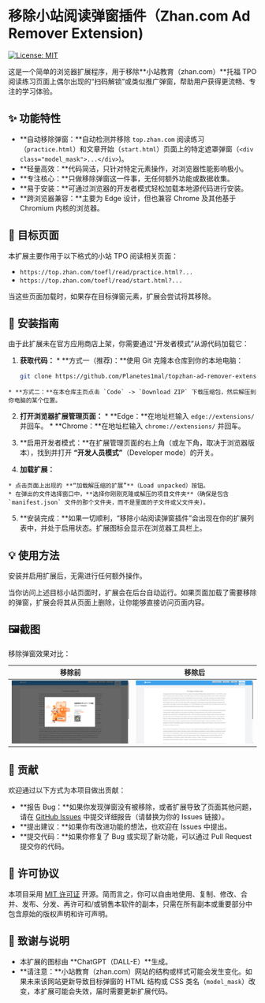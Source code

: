 # 移除小站阅读弹窗插件（Zhan.com Ad Remover Extension)

[![License: MIT](https://img.shields.io/badge/License-MIT-yellow.svg)](https://opensource.org/licenses/MIT)

这是一个简单的浏览器扩展程序，用于移除**小站教育（zhan.com）**托福 TPO 阅读练习页面上偶尔出现的“扫码解锁”或类似推广弹窗，帮助用户获得更流畅、专注的学习体验。

## ✨ 功能特性

* **自动移除弹窗：**自动检测并移除 `top.zhan.com` 阅读练习（`practice.html`）和文章开始（`start.html`）页面上的特定遮罩弹窗（`<div class="model_mask">...</div>`)。
* **轻量高效：**代码简洁，只针对特定元素操作，对浏览器性能影响极小。
* **专注核心：**只做移除弹窗这一件事，无任何额外功能或数据收集。
* **易于安装：**可通过浏览器的开发者模式轻松加载本地源代码进行安装。
* **跨浏览器兼容：**主要为 Edge 设计，但也兼容 Chrome 及其他基于 Chromium 内核的浏览器。

## 🎯 目标页面

本扩展主要作用于以下格式的小站 TPO 阅读相关页面：

* `https://top.zhan.com/toefl/read/practice.html?...`
* `https://top.zhan.com/toefl/read/start.html?...`

当这些页面加载时，如果存在目标弹窗元素，扩展会尝试将其移除。

## 🚀 安装指南

由于此扩展未在官方应用商店上架，你需要通过“开发者模式”从源代码加载它：

1.   **获取代码：**
    * **方式一（推荐)：**使用 Git 克隆本仓库到你的本地电脑：
        
        ```bash
        git clone https://github.com/Planetes1mal/topzhan-ad-remover-extension.git
        ```
    * **方式二：**在本仓库主页点击 `Code` -> `Download ZIP` 下载压缩包，然后解压到你电脑的某个位置。

2.   **打开浏览器扩展管理页面：**
    * **Edge：**在地址栏输入 `edge://extensions/` 并回车。
    * **Chrome：**在地址栏输入 `chrome://extensions/` 并回车。

3.   **启用开发者模式：**在扩展管理页面的右上角（或左下角，取决于浏览器版本），找到并打开 **“开发人员模式”**（Developer mode）的开关。
    
4.   **加载扩展：**
    
    * 点击页面上出现的 **“加载解压缩的扩展”**（Load unpacked）按钮。
    * 在弹出的文件选择窗口中，**选择你刚刚克隆或解压的项目文件夹**（确保是包含 `manifest.json` 文件的那个文件夹，而不是里面的子文件或父文件夹)。
    
5.  **安装完成：**如果一切顺利，“移除小站阅读弹窗插件”会出现在你的扩展列表中，并处于启用状态。扩展图标会显示在浏览器工具栏上。

## 💡 使用方法

安装并启用扩展后，无需进行任何额外操作。

当你访问上述目标小站页面时，扩展会在后台自动运行。如果页面加载了需要移除的弹窗，扩展会将其从页面上删除，让你能够直接访问页面内容。

## 🖼️截图

移除弹窗效果对比：

|                            移除前                            |                            移除后                            |
| :----------------------------------------------------------: | :----------------------------------------------------------: |
| ![image-20250421135114904](./assets/README/image-20250421135114904.png) | ![image-20250421135135715](./assets/README/image-20250421135135715.png) |

## 🤝 贡献

欢迎通过以下方式为本项目做出贡献：

* **报告 Bug：**如果你发现弹窗没有被移除，或者扩展导致了页面其他问题，请在 [GitHub Issues](https://github.com/Planetes1mal/topzhan-ad-remover-extension/issues) 中提交详细报告（请替换为你的 Issues 链接）。
* **提出建议：**如果你有改进功能的想法，也欢迎在 Issues 中提出。
* **提交代码：**如果你修复了 Bug 或实现了新功能，可以通过 Pull Request 提交你的代码。

## 📜 许可协议

本项目采用 [MIT 许可证](LICENSE) 开源。简而言之，你可以自由地使用、复制、修改、合并、发布、分发、再许可和/或销售本软件的副本，只需在所有副本或重要部分中包含原始的版权声明和许可声明。

## 🙏 致谢与说明

* 本扩展的图标由 **ChatGPT（DALL-E）**生成。
* **请注意：**小站教育（zhan.com）网站的结构或样式可能会发生变化。如果未来该网站更新导致目标弹窗的 HTML 结构或 CSS 类名（`model_mask`）改变，本扩展可能会失效，届时需要更新扩展代码。
